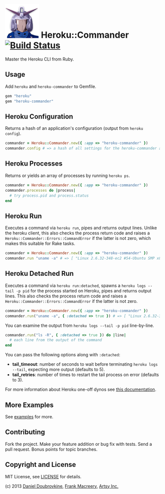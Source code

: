 ![](assets/heroku-commander.png)
Heroku::Commander [![Build Status](https://travis-ci.org/dblock/heroku-commander.png?branch=master)](https://travis-ci.org/dblock/heroku-commander)
=================

Master the Heroku CLI from Ruby.

Usage
-----

Add `heroku` and `heroku-commander` to Gemfile.

``` ruby
gem "heroku"
gem "heroku-commander"
```

Heroku Configuration
--------------------

Returns a hash of an application's configuration (output from `heroku config`).


``` ruby
commander = Heroku::Commander.new({ :app => "heroku-commander" })
commander.config # => a hash of all settings for the heroku-commander app
```

Heroku Processes
----------------

Returns or yields an array of processes by running `heroku ps`.

``` ruby
commander = Heroku::Commander.new({ :app => "heroku-commander" })
commander.processes do |process|
  # try process.pid and process.status
end
```

Heroku Run
----------

Executes a command via `heroku run`, pipes and returns output lines. Unlike the heroku client, this also checks the process return code and raises a `Heroku::Commander::Errors::CommandError` if the latter is not zero, which makes this suitable for Rake tasks.

``` ruby
commander = Heroku::Commander.new({ :app => "heroku-commander" })
commander.run "uname -a" # => [ "Linux 2.6.32-348-ec2 #54-Ubuntu SMP x86_64 GNU" ]
```

Heroku Detached Run
-------------------

Executes a command via `heroku run:detached`, spawns a `heroku logs --tail -p pid` for the process started on Heroku, pipes and returns output lines. This also checks the process return code and raises a `Heroku::Commander::Errors::CommandError` if the latter is not zero.

``` ruby
commander = Heroku::Commander.new({ :app => "heroku-commander" })
commander.run("uname -a", { :detached => true }) # => [ "Linux 2.6.32-348-ec2 #54-Ubuntu SMP x86_64 GNU" ]
```

You can examine the output from `heroku logs --tail -p pid` line-by-line.

``` ruby
commander.run("ls -R", { :detached => true }) do |line|
  # each line from the output of the command
end
```

You can pass the following options along with `:detached`:

* **tail_timeout**: number of seconds to wait before terminating `heroku logs --tail`, expecting more output (defaults to 5).
* **tail_retries**: number of times to restart the tail process on error (defaults to 3).

For more information about Heroku one-off dynos see [this documentation](https://devcenter.heroku.com/articles/one-off-dynos).

More Examples
-------------

See [examples](examples) for more.

Contributing
------------

Fork the project. Make your feature addition or bug fix with tests. Send a pull request. Bonus points for topic branches.

Copyright and License
---------------------

MIT License, see [LICENSE](LICENSE.md) for details.

(c) 2013 [Daniel Doubrovkine](http://github.com/dblock), [Frank Macreery](http://github.com/macreery), [Artsy Inc.](http://artsy.net)
